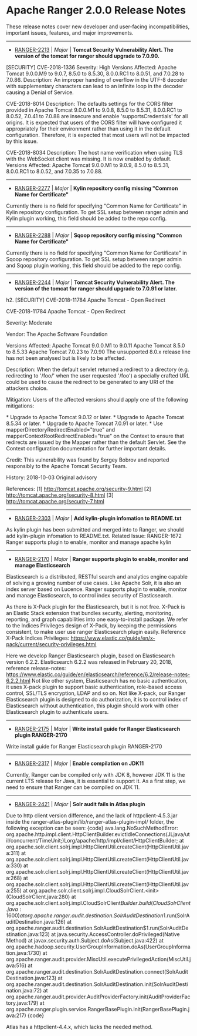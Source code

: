 
<!---
# Licensed to the Apache Software Foundation (ASF) under one
# or more contributor license agreements.  See the NOTICE file
# distributed with this work for additional information
# regarding copyright ownership.  The ASF licenses this file
# to you under the Apache License, Version 2.0 (the
# "License"); you may not use this file except in compliance
# with the License.  You may obtain a copy of the License at
#
#     http://www.apache.org/licenses/LICENSE-2.0
#
# Unless required by applicable law or agreed to in writing, software
# distributed under the License is distributed on an "AS IS" BASIS,
# WITHOUT WARRANTIES OR CONDITIONS OF ANY KIND, either express or implied.
# See the License for the specific language governing permissions and
# limitations under the License.
-->
# Apache Ranger  2.0.0 Release Notes

These release notes cover new developer and user-facing incompatibilities, important issues, features, and major improvements.


---

* [RANGER-2213](https://issues.apache.org/jira/browse/RANGER-2213) | *Major* | **Tomcat Security Vulnerability Alert. The version of the tomcat for ranger should upgrade to 7.0.90.**

[SECURITY] CVE-2018-1336
Severity: High 
Versions Affected: Apache Tomcat 9.0.0.M9 to 9.0.7, 8.5.0 to 8.5.30, 8.0.0.RC1 to 8.0.51, and 7.0.28 to 7.0.86.
Description: An improper handing of overflow in the UTF-8 decoder with supplementary characters can lead to an infinite loop in the decoder causing a Denial of Service. 

CVE-2018-8014
Description: The defaults settings for the CORS filter provided in Apache Tomcat 9.0.0.M1 to 9.0.8, 8.5.0 to 8.5.31, 8.0.0.RC1 to 8.0.52, 7.0.41 to 7.0.88 are insecure and enable 'supportsCredentials' for all origins. It is expected that users of the CORS filter will have configured it appropriately for their environment rather than using it in the default configuration. Therefore, it is expected that most users will not be impacted by this issue.

CVE-2018-8034
Description: The host name verification when using TLS with the WebSocket client was missing. It is now enabled by default. 
Versions Affected: Apache Tomcat 9.0.0.M1 to 9.0.9, 8.5.0 to 8.5.31, 8.0.0.RC1 to 8.0.52, and 7.0.35 to 7.0.88.


---

* [RANGER-2277](https://issues.apache.org/jira/browse/RANGER-2277) | *Major* | **Kylin repository config missing "Common Name for Certificate"**

Currently there is no field for specifying "Common Name for Certificate" in Kylin repository configuration. To get SSL setup between ranger admin and Kylin plugin working, this field should be added to the repo config.


---

* [RANGER-2288](https://issues.apache.org/jira/browse/RANGER-2288) | *Major* | **Sqoop repository config missing "Common Name for Certificate"**

Currently there is no field for specifying "Common Name for Certificate" in Sqoop repository configuration. To get SSL setup between ranger admin and Sqoop plugin working, this field should be added to the repo config.


---

* [RANGER-2244](https://issues.apache.org/jira/browse/RANGER-2244) | *Major* | **Tomcat Security Vulnerability Alert. The version of the tomcat for ranger should upgrade to 7.0.91 or later.**

h2. [SECURITY] CVE-2018-11784 Apache Tomcat - Open Redirect

CVE-2018-11784 Apache Tomcat - Open Redirect

Severity: Moderate

Vendor: The Apache Software Foundation

Versions Affected:
Apache Tomcat 9.0.0.M1 to 9.0.11
Apache Tomcat 8.5.0 to 8.5.33
Apache Tomcat 7.0.23 to 7.0.90
The unsupported 8.0.x release line has not been analysed but is likely
to be affected.

Description:
When the default servlet returned a redirect to a directory (e.g.
redirecting to '/foo/' when the user requested '/foo') a specially
crafted URL could be used to cause the redirect to be generated to any
URI of the attackers choice.

Mitigation:
Users of the affected versions should apply one of the following
mitigations:

\* Upgrade to Apache Tomcat 9.0.12 or later.
\* Upgrade to Apache Tomcat 8.5.34 or later.
\* Upgrade to Apache Tomcat 7.0.91 or later.
\* Use mapperDirectoryRedirectEnabled="true" and
  mapperContextRootRedirectEnabled="true" on the Context to ensure that
  redirects are issued by the Mapper rather than the default Servlet.
  See the Context configuration documentation for further important
  details.

Credit:
This vulnerability was found by Sergey Bobrov and reported responsibly
to the Apache Tomcat Security Team.

History:
2018-10-03 Original advisory

References:
[1] http://tomcat.apache.org/security-9.html
[2] http://tomcat.apache.org/security-8.html
[3] http://tomcat.apache.org/security-7.html


---

* [RANGER-2303](https://issues.apache.org/jira/browse/RANGER-2303) | *Major* | **Add kylin-plugin infomation to README.txt**

As kylin plugin has been submitted and merged into to Ranger,
we should add kylin-plugin infomation to README.txt.
Related Issue:
RANGER-1672 Ranger supports plugin to enable, monitor and manage apache kylin


---

* [RANGER-2170](https://issues.apache.org/jira/browse/RANGER-2170) | *Major* | **Ranger supports plugin to enable, monitor and manage Elasticsearch**

Elasticsearch is a distributed, RESTful search and analytics engine capable of solving a growing number of use cases. 
Like Apache Solr, it is also an index server based on Lucence.
Ranger supports plugin to enable, monitor and manage Elasticsearch,
to control index security of Elasticsearch.

As there is X-Pack plugin for the Elasticsearch, but it is not free.
X-Pack is an Elastic Stack extension that bundles security, alerting, monitoring, reporting, 
and graph capabilities into one easy-to-install package.
We refer to the Indices Privileges design of X-Pack,
by keeping the permissions consistent,
to make user use ranger Elasticsearch plugin easily.
Reference X-Pack Indices Privileges:
https://www.elastic.co/guide/en/x-pack/current/security-privileges.html

Here we develop Ranger Elasticsearch plugin, based on Elasticsearch version 6.2.2.
Elasticsearch 6.2.2 was released in February 20, 2018, reference release-notes:
https://www.elastic.co/guide/en/elasticsearch/reference/6.2/release-notes-6.2.2.html
Not like other system, Elasticsearch has no basic authentication, 
it uses X-pack plugin to support basic authentication, 
role-based access control, SSL/TLS encryption, LDAP and so on.
Not like X-pack, our Ranger Elasticsearch plugin is designed to do authorization,
it is to control index of Elasticsearch without authentication,
this plugin should work with other Elasticsearch plugin to authenticate users.


---

* [RANGER-2175](https://issues.apache.org/jira/browse/RANGER-2175) | *Major* | **Write install guide for Ranger Elasticsearch plugin RANGER-2170**

Write install guide for Ranger Elasticsearch plugin RANGER-2170


---

* [RANGER-2317](https://issues.apache.org/jira/browse/RANGER-2317) | *Major* | **Enable compilation on JDK11**

Currently, Ranger can be compiled only with JDK 8, however JDK 11 is the current LTS release for Java, it is essential to support it. As a first step, we need to ensure that Ranger can be compiled on JDK 11.


---

* [RANGER-2421](https://issues.apache.org/jira/browse/RANGER-2421) | *Major* | **Solr audit fails in Atlas plugin**

Due to http client version difference, and the lack of httpclient-4.5.3.jar inside the ranger-atlas-plugin/lib/ranger-atlas-plugin-impl/ folder, the following exception can be seen:
{code}
ava.lang.NoSuchMethodError: org.apache.http.impl.client.HttpClientBuilder.evictIdleConnections(JLjava/util/concurrent/TimeUnit;)Lorg/apache/http/impl/client/HttpClientBuilder;
        at org.apache.solr.client.solrj.impl.HttpClientUtil.createClient(HttpClientUtil.java:311)
        at org.apache.solr.client.solrj.impl.HttpClientUtil.createClient(HttpClientUtil.java:330)
        at org.apache.solr.client.solrj.impl.HttpClientUtil.createClient(HttpClientUtil.java:268)
        at org.apache.solr.client.solrj.impl.HttpClientUtil.createClient(HttpClientUtil.java:255)
        at org.apache.solr.client.solrj.impl.CloudSolrClient.\<init\>(CloudSolrClient.java:280)
        at org.apache.solr.client.solrj.impl.CloudSolrClient$Builder.build(CloudSolrClient.java:1600)
        at org.apache.ranger.audit.destination.SolrAuditDestination$1.run(SolrAuditDestination.java:126)
        at org.apache.ranger.audit.destination.SolrAuditDestination$1.run(SolrAuditDestination.java:123)
        at java.security.AccessController.doPrivileged(Native Method)
        at javax.security.auth.Subject.doAs(Subject.java:422)
        at org.apache.hadoop.security.UserGroupInformation.doAs(UserGroupInformation.java:1730)
        at org.apache.ranger.audit.provider.MiscUtil.executePrivilegedAction(MiscUtil.java:516)
        at org.apache.ranger.audit.destination.SolrAuditDestination.connect(SolrAuditDestination.java:123)
        at org.apache.ranger.audit.destination.SolrAuditDestination.init(SolrAuditDestination.java:72)
        at org.apache.ranger.audit.provider.AuditProviderFactory.init(AuditProviderFactory.java:179)
        at org.apache.ranger.plugin.service.RangerBasePlugin.init(RangerBasePlugin.java:217)
{code}

Atlas has a httpclient-4.4.x, which lacks the needed method.




